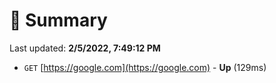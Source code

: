 # 📖 Summary
Last updated: **2/5/2022, 7:49:12 PM**

- `GET` [https://google.com](https://google.com) - **Up** (129ms)
